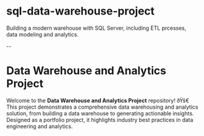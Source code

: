 # sql-data-warehouse-project
Building a modern warehouse with SQL Server, including ETL prcesses, data modeling and analytics.


--
# Data Warehouse and Analytics Project

Welcome to the **Data Warehouse and Analytics Project** repository! ðŸš€  
This project demonstrates a comprehensive data warehousing and analytics solution, from building a data warehouse to generating actionable insights. Designed as a portfolio project, it highlights industry best practices in data engineering and analytics.
